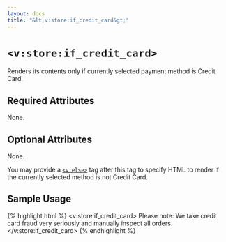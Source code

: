 ```yaml
---
layout: docs
title: "&lt;v:store:if_credit_card&gt;"
---
```


# `<v:store:if_credit_card>`

Renders its contents only if currently selected payment method is Credit
Card.

## Required Attributes

None.

## Optional Attributes

None.

You may provide a [`<v:else>`](/v_else/) tag after this tag to specify
HTML to render if the currently selected method is not Credit Card.

## Sample Usage

{% highlight html %}
<v:store:if_credit_card>
 Please note: We take credit card fraud very seriously and manually inspect all orders.
</v:store:if_credit_card>
{% endhighlight %}
